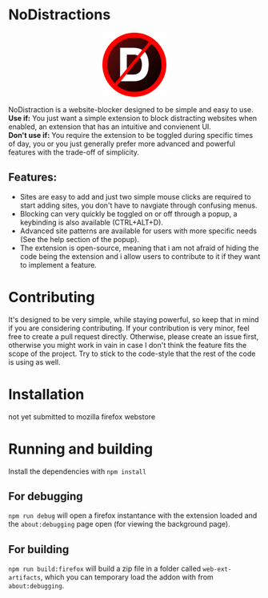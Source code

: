 
# NoDistractions
<p align="center">
  <img width="128" height="128" alt="NoDistractions logo" src="https://github.com/AsciiJakob/NoDistractions/blob/master/src/static/assets/icon-medium.png?raw=true">
</p>
NoDistraction is a website-blocker designed to be simple and easy to use.<br>
<b>Use if:</b> You just want a simple extension to block distracting websites when enabled, an extension that has an intuitive and convienent UI.<br>
<b>Don't use if:</b> You require the extension to be toggled during specific times of day, you or you just generally prefer more advanced and powerful features with the trade-off of simplicity.


## Features:
  * Sites are easy to add and just two simple mouse clicks are required to start adding sites, you don't have to navgiate through confusing menus.
  * Blocking can very quickly be toggled on or off through a popup, a keybinding is also available (CTRL+ALT+D).
  * Advanced site patterns are available for users with more specific needs (See the help section of the popup).
  * The extension is open-source, meaning that i am not afraid of hiding the code being the extension and i allow users to contribute to it if they want to implement a feature.
# Contributing
It's designed to be very simple, while staying powerful, so keep that in mind if you are considering contributing.
If your contribution is very minor, feel free to create a pull request directly. Otherwise, please create an issue first, otherwise you might work in vain in case I don't think the feature fits the scope of the project.
Try to stick to the code-style that the rest of the code is using as well.
# Installation
not yet submitted to mozilla firefox webstore
# Running and building
Install the dependencies with `npm install`
## For debugging
`npm run debug` will open a firefox instantance with the extension loaded and the `about:debugging` page open (for viewing the background page).
## For building
`npm run build:firefox` will build a zip file in a folder called `web-ext-artifacts`, which you can temporary load the addon with from `about:debugging`.
